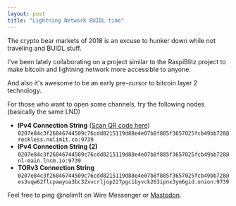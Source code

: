 ```yaml
---
layout: post
title: "Lightning Network BUIDL time"
---
```


The crypto bear markets of 2018 is an excuse to hunker down while not traveling and BUIDL stuff.

I've been lately collaborating on a project similar to the RaspiBlitz project to make bitcoin and lightning network more accessible to anyone.

And also it's awesome to be an early pre-cursor to bitcoin layer 2 technology.

For those who want to open some channels, try the following nodes (basically the same LND)

* **IPv4 Connection String** ([Scan QR code here](https://user-images.githubusercontent.com/83470/47255967-9981a100-d4a2-11e8-9e82-ad1229f2160e.png)) ```0207e84c3f26846744509c76cdd8215119d88e4e07b8f885f3657025fcb49bb728@reckless.nolim1t.co:9739```
* **IPv4 Connection String (2)** ```0207e84c3f26846744509c76cdd8215119d88e4e07b8f885f3657025fcb49bb728@nl-main.lncm.io:9739```
* **TORv3 Connection String** ```0207e84c3f26846744509c76cdd8215119d88e4e07b8f885f3657025fcb49bb728@es3vqw62flcpawyoa3bc32xvcrljop227pgcibyvck263ipnx3ym6gid.onion:9739```

Feel free to ping @nolim1t on Wire Messenger or [Mastodon](https://bitcoinhackers.org/@nolim1t).
